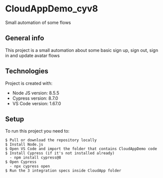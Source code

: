 # CloudAppDemo_cyv8
Small automation of some flows


## General info
This project is a small automation about some basic sign up, sign out, sign in and update avatar flows
	
## Technologies
Project is created with:
* Node JS version: 8.5.5
* Cypress version: 8.7.0
* VS Code version: 1.67.0
	
## Setup
To run this project you need to:

```
$ Pull or download the repository locally
$ Install Node.js
$ Open VS Code and import the folder that contains CloudAppDemo code
$ Install Cypress (if it's not installed already)
  - npm install cypress@8
$ Open Cypress
  - npx cypress open
$ Run the 3 integration specs inside CloudApp folder
```
